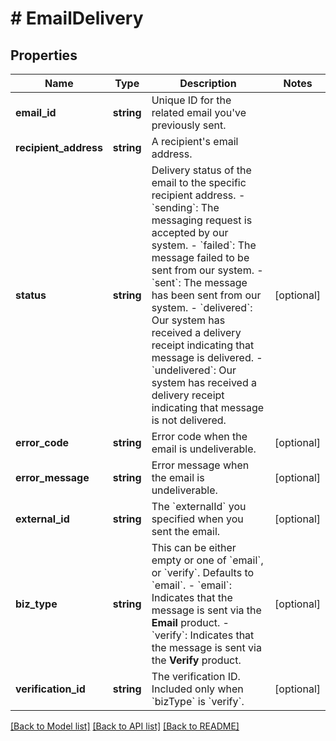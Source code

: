 # # EmailDelivery

## Properties

Name | Type | Description | Notes
------------ | ------------- | ------------- | -------------
**email_id** | **string** | Unique ID for the related email you&#39;ve previously sent. |
**recipient_address** | **string** | A recipient&#39;s email address. |
**status** | **string** | Delivery status of the email to the specific recipient address. - &#x60;sending&#x60;: The messaging request is accepted by our system. - &#x60;failed&#x60;: The message failed to be sent from our system. - &#x60;sent&#x60;: The message has been sent from our system. - &#x60;delivered&#x60;: Our system has received a delivery receipt indicating that message is delivered. - &#x60;undelivered&#x60;: Our system has received a delivery receipt indicating that message is not delivered. | [optional]
**error_code** | **string** | Error code when the email is undeliverable. | [optional]
**error_message** | **string** | Error message when the email is undeliverable. | [optional]
**external_id** | **string** | The &#x60;externalId&#x60; you specified when you sent the email. | [optional]
**biz_type** | **string** | This can be either empty or one of &#x60;email&#x60;, or &#x60;verify&#x60;. Defaults to &#x60;email&#x60;. - &#x60;email&#x60;: Indicates that the message is sent via the **Email** product. - &#x60;verify&#x60;: Indicates that the message is sent via the **Verify** product. | [optional]
**verification_id** | **string** | The verification ID. Included only when &#x60;bizType&#x60; is &#x60;verify&#x60;. | [optional]

[[Back to Model list]](../../README.md#models) [[Back to API list]](../../README.md#endpoints) [[Back to README]](../../README.md)
